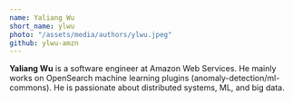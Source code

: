 ```yaml
---
name: Yaliang Wu
short_name: ylwu
photo: "/assets/media/authors/ylwu.jpeg"
github: ylwu-amzn
---
```


**Yaliang Wu** is a software engineer at Amazon Web Services. He mainly works on OpenSearch machine learning plugins (anomaly-detection/ml-commons). He is passionate about distributed systems, ML, and big data.
